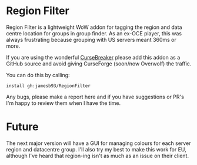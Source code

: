 # Region Filter

Region Filter is a lightweight WoW addon for tagging the region and data centre location for groups in group finder. As an ex-OCE player, this was always frustrating because grouping with US servers meant 360ms or more.

If you are using the wonderful [CurseBreaker](https://github.com/AcidWeb/CurseBreaker) please add this addon as a GitHub source and avoid giving CurseForge (soon/now Overwolf) the traffic.

You can do this by calling:

`install gh:jamesb93/RegionFilter`

Any bugs, please make a report here and if you have suggestions or PR's I'm happy to review them when I have the time.

# Future

The next major version will have a GUI for managing colours for each server region and datacentre group. I'll also try my best to make this work for EU, although I've heard that region-ing isn't as much as an issue on their client.
